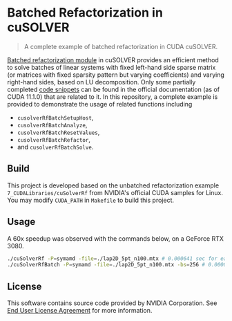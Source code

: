 # Batched Refactorization in cuSOLVER

> A complete example of batched refactorization in CUDA cuSOLVER.

[Batched refactorization module](https://docs.nvidia.com/cuda/archive/11.1.0/cusolver/index.html#cuSolverRF-reference) in cuSOLVER provides an efficient method to solve batches of linear systems with fixed left-hand side sparse matrix (or matrices with fixed sparsity pattern but varying coefficients) and varying right-hand sides, based on LU decomposition.
Only some partially completed [code snippets](https://docs.nvidia.com/cuda/archive/11.1.0/cusolver/index.html#cuSolverRFbatch-example1) can be found in the official documentation (as of CUDA 11.1.0) that are related to it.
In this repository, a complete example is provided to demonstrate the usage of related functions including 
* ```cusolverRfBatchSetupHost```, 
* ```cusolverRfBatchAnalyze```, 
* ```cusolverRfBatchResetValues```, 
* ```cusolverRfBatchRefactor```, 
* and ```cusolverRfBatchSolve```.

## Build
This project is developed based on the unbatched refactorization example ```7_CUDALibraries/cuSolverRf``` from NVIDIA's official CUDA samples for Linux. You may modify ```CUDA_PATH``` in ```Makefile``` to build this project.

## Usage
A 60x speedup was observed with the commands below, on a GeForce RTX 3080.
```sh
./cuSolverRf -P=symamd -file=./lap2D_5pt_n100.mtx # 0.000641 sec for each linear system
./cuSolverRfBatch -P=symamd -file=./lap2D_5pt_n100.mtx -bs=256 # 0.000010 sec for each linear system
```

## License
This software contains source code provided by NVIDIA Corporation. See [End User License Agreement](https://github.com/zishun/cuSolverRf-batch/blob/master/EULA.txt) for more information.
